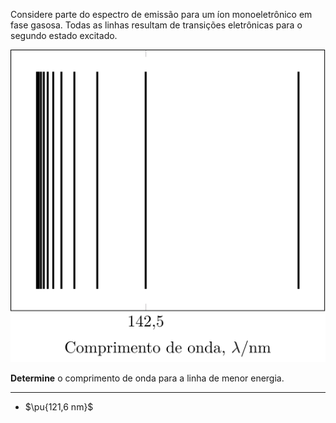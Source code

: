 Considere parte do espectro de emissão para um íon monoeletrônico em fase gasosa. Todas as linhas resultam de transições eletrônicas para o segundo estado excitado.

![Comprimento de onda](1A39-1P.svg)

**Determine** o comprimento de onda para a linha de menor energia.

---

- $\pu{121,6 nm}$